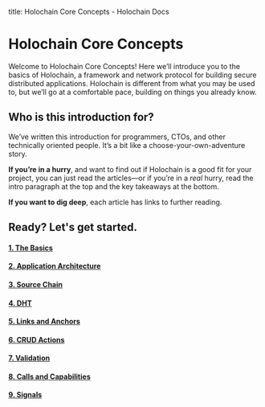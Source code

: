 title: Holochain Core Concepts - Holochain Docs

# Holochain Core Concepts

Welcome to Holochain Core Concepts! Here we’ll introduce you to the basics of Holochain, a framework and network protocol for building secure distributed applications. Holochain is different from what you may be used to, but we’ll go at a comfortable pace, building on things you already know.

## Who is this introduction for?

We’ve written this introduction for programmers, CTOs, and other technically oriented people. It’s a bit like a choose-your-own-adventure story.

**If you’re in a hurry**, and want to find out if Holochain is a good fit for your project, you can just read the articles—or if you’re in a _real_ hurry, read the intro paragraph at the top and the key takeaways at the bottom.

**If you want to dig deep**, each article has links to further reading.

## Ready? Let's get started.

<div class="h-tile-container">
    <div class="h-tile tile-alt tile-concepts">
        <a href="1_the_basics">
            <h4>1. The Basics</h4>
        </a>
    </div>
    <div class="h-tile tile-alt tile-concepts">
        <a href="2_application_architecture">
            <h4>2. Application Architecture</h4>
        </a>
    </div>
    <div class="h-tile tile-alt tile-concepts">
        <a href="3_source_chain">
            <h4>3. Source Chain</span></h4>
        </a>
    </div>
    <div class="h-tile tile-alt tile-concepts">
        <a href="4_dht">
            <h4>4. DHT</h4>
        </a>
    </div>
    <div class="h-tile tile-alt tile-concepts">
        <a href="5_links_anchors">
            <h4>5. Links and Anchors</h4>
        </a>
    </div>
    <div class="h-tile tile-alt tile-concepts">
        <a href="6_crud_actions">
            <h4>6. CRUD Actions</h4>
        </a>
    </div>
    <div class="h-tile tile-alt tile-concepts">
        <a href="7_validation">
            <h4>7. Validation</h4>
        </a>
    </div>
    <div class="h-tile tile-alt tile-concepts">
        <a href="8_calls_capabilities">
            <h4>8. Calls and Capabilities</h4>
        </a>
    </div>
    <div class="h-tile tile-alt tile-concepts">
        <a href="9_signals">
            <h4>9. Signals</h4>
        </a>
    </div>
</div>
